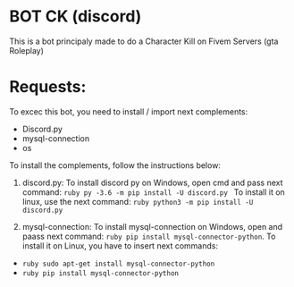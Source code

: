# BOT CK (discord)
 This is a bot principaly made to do a Character Kill on Fivem Servers (gta Roleplay)

# Requests:
To excec this bot, you need to install / import next complements:
- Discord.py
- mysql-connection
- os

To install the complements, follow the instructions below:

1. discord.py: To install discord py on Windows, open cmd and pass next command:
```ruby py -3.6 -m pip install -U discord.py ```
To install it on linux, use the next command: ```ruby python3 -m pip install -U discord.py```

2. mysql-connection: To install mysql-connection on Windows, open and paass next command: 
```ruby pip install mysql-connector-python```.
To install it on Linux, you have to insert next commands:
- ```ruby sudo apt-get install mysql-connector-python```
- ```ruby pip install mysql-connector-python```
